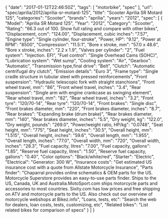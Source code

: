 {
    "date": "2017-01-12T22:46:50Z",
    "tags": [
        "motorbike",
        "spec"
    ],
    "url": "spec\/aprilia\/2012\/aprilia-sr-motard-125",
    "title": "Scooter Aprilia SR Motard 125",
    "categories": "Scooter",
    "brands": "aprilia",
    "years": "2012",
    "spec": [
        {
            "Model": "Aprilia SR Motard 125",
            "Year": "2012",
            "Category": "Scooter",
            "Rating": "66.3 out of 100. Show full rating and compare with other bikes",
            "Displacement, ccm": "124.00",
            "Displacement, cubic inches": "7.57",
            "Engine type": "Single cylinder, four-stroke",
            "Power, HP": "9.12",
            "Power at RPM": "8500",
            "Compression": "11.5:1",
            "Bore x stroke, mm": "57.0 x 48.6",
            "Bore x stroke, inches": "2.2 x 1.9",
            "Valves per cylinder": "2",
            "Fuel system": "Injection. EFI",
            "Fuel control": "Single Overhead Cams (SOHC)",
            "Lubrication system": "Wet sump",
            "Cooling system": "Air",
            "Gearbox": "Automatic",
            "Transmission type,final drive": "Belt",
            "Clutch": "Automatic centrifugal dry clutch",
            "Emission details": "Euro 3",
            "Frame type": "Single cradle structure in tubular steel with pressed reinforcements",
            "Front suspension": "Hydraulic telescopic fork with straight stanchions",
            "Front wheel travel, mm": "86",
            "Front wheel travel, inches": "3.4",
            "Rear suspension": "Single arm with engine crankcase as swinging element",
            "Rear wheel travel, mm": "82",
            "Rear wheel travel, inches": "3.2",
            "Front tyre": "120\/70-14",
            "Rear tyre": "120\/70-14",
            "Front brakes": "Single disc",
            "Front brakes diameter, mm": "220",
            "Front brakes diameter, inches": "8.7",
            "Rear brakes": "Expanding brake (drum brake)",
            "Rear brakes diameter, mm": "140",
            "Rear brakes diameter, inches": "5.5",
            "Dry weight, kg": "122.0",
            "Dry weight, pounds": "269.0",
            "Power\/weight ratio, HP\/kg": "0.0748",
            "Seat height, mm": "775",
            "Seat height, inches": "30.5",
            "Overall height, mm": "1.515",
            "Overall height, inches": "59.6",
            "Overall length, mm": "1.955",
            "Overall length, inches": "77.0",
            "Overall width, mm": "720",
            "Overall width, inches": "28.3",
            "Fuel capacity, litres": "7.00",
            "Fuel capacity, gallons": "1.85",
            "Reserve fuel capacity, litres": "1.50",
            "Reserve fuel capacity, gallons": "0.40",
            "Color options": "Black\/white\/red",
            "Starter": "Electric",
            "Electrical": "Generator: 300 W",
            "Insurance costs": "Get estimated US insurance cost with a quote from Allstate Motorcycle Insurance",
            "Parts finder": "Chaparral provides online schematics & OEM parts for the US.   Motorcycle Superstore provides an easy-to-use parts finder. Ships to the US, Canada, UK and Australia.MotoSport.com ships motorcycle parts and accessories to most countries.    Sixity.com has low prices and free shipping on ATV and motorcycle parts to the US. Also check out our overview of motorcycle webshops at Bikez.info",
            "Loans, tests, etc": "Search the web for dealers, loan costs, tests, customizing, etc",
            "Related bikes": "List related bikes for comparison of specs"
        }
    ]
}